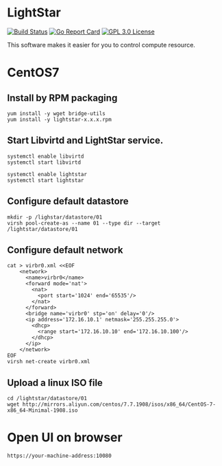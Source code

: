 # LightStar
[![Build Status](https://travis-ci.org/danieldin95/lightstar.svg?branch=master)](https://travis-ci.org/danieldin95/lightstar)
[![Go Report Card](https://goreportcard.com/badge/github.com/danieldin95/lightstar)](https://goreportcard.com/report/danieldin95/lightstar)
[![GPL 3.0 License](https://img.shields.io/badge/License-GPL%203.0-blue.svg)](LICENSE)

This software makes it easier for you to control compute resource.

# CentOS7

## Install by RPM packaging

    yum install -y wget bridge-utils
    yum install -y lightstar-x.x.x.rpm

## Start Libvirtd and LightStar service.

    systemctl enable libvirtd
    systemctl start libvirtd
    
    systemctl enable lightstar
    systemctl start lightstar
    
## Configure default datastore

    mkdir -p /lighstar/datastore/01
    virsh pool-create-as --name 01 --type dir --target /lightstar/datastore/01
    
## Configure default network

    cat > virbr0.xml <<EOF
        <network>
          <name>virbr0</name>
          <forward mode='nat'>
            <nat>
              <port start='1024' end='65535'/>
            </nat>
          </forward>
          <bridge name='virbr0' stp='on' delay='0'/>
          <ip address='172.16.10.1' netmask='255.255.255.0'>
            <dhcp>
              <range start='172.16.10.10' end='172.16.10.100'/>
            </dhcp>
          </ip>
        </network>
    EOF
    virsh net-create virbr0.xml

## Upload a linux ISO file

    cd /lightstar/datastore/01
    wget http://mirrors.aliyun.com/centos/7.7.1908/isos/x86_64/CentOS-7-x86_64-Minimal-1908.iso
    
# Open UI on browser

    https://your-machine-address:10080

